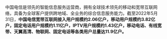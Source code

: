 中国电信是领先的智能信息服务运营商，拥有全球技术领先的移动和宽带互联网络，具备为全球客户提供跨地域、全业务的综合信息服务能力。截至2022年5月31日，**中国电信宽带互联网接入用户规模约2.06亿户，移动用户规模约3.82亿户，固定电话用户规模约1.11亿户，IPTV用户规模约1.43亿户，移动电话、有线宽带、天翼高清、物联网、固定电话等各类用户总量达11.9亿户。**